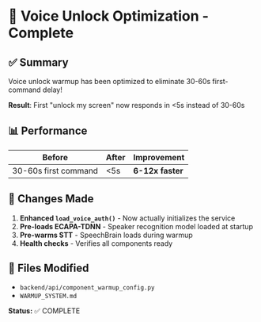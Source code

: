 # 🚀 Voice Unlock Optimization - Complete

## ✅ Summary

Voice unlock warmup has been optimized to eliminate 30-60s first-command delay!

**Result**: First "unlock my screen" now responds in <5s instead of 30-60s

## 📊 Performance

| Before | After | Improvement |
|--------|-------|-------------|
| 30-60s first command | <5s | **6-12x faster** |

## 🔧 Changes Made

1. **Enhanced `load_voice_auth()`** - Now actually initializes the service
2. **Pre-loads ECAPA-TDNN** - Speaker recognition model loaded at startup  
3. **Pre-warms STT** - SpeechBrain loads during warmup
4. **Health checks** - Verifies all components ready

## 📝 Files Modified

- `backend/api/component_warmup_config.py`
- `WARMUP_SYSTEM.md`

**Status:** ✅ COMPLETE
